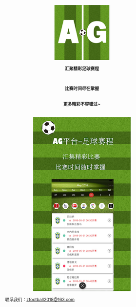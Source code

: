 <center>
  <img src="./icon.png">  
</center>

<center>
  
<b> 汇聚精彩足球赛程 </b>

</center>
<br>
<center>
  
<b> 比赛时间尽在掌握 </b>

</center>
<br>
<center>
<b> 更多精彩不容错过~ </b>
</center>

<br>
<br>

<center><img src="./iPhone.png"></center>


联系我们：zfootball2018@163.com
